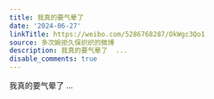 ```yaml
---
title: 我真的要气晕了
date: '2024-06-27'
linkTitle: https://weibo.com/5286768287/OkWgc3Qo1
source: 多次婉拒久保织织的微博
description: 我真的要气晕了  ...
disable_comments: true
---
```

我真的要气晕了  ...